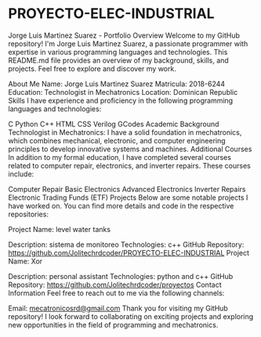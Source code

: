 # PROYECTO-ELEC-INDUSTRIAL
Jorge Luis Martinez Suarez - Portfolio
Overview
Welcome to my GitHub repository! I'm Jorge Luis Martinez Suarez, a passionate programmer with expertise in various programming languages and technologies. This README.md file provides an overview of my background, skills, and projects. Feel free to explore and discover my work.

About Me
Name: Jorge Luis Martinez Suarez
Matricula: 2018-6244
Education: Technologist in Mechatronics
Location: Dominican Republic
Skills
I have experience and proficiency in the following programming languages and technologies:

C
Python
C++
HTML
CSS
Verilog
GCodes
Academic Background
Technologist in Mechatronics: I have a solid foundation in mechatronics, which combines mechanical, electronic, and computer engineering principles to develop innovative systems and machines.
Additional Courses
In addition to my formal education, I have completed several courses related to computer repair, electronics, and inverter repairs. These courses include:

Computer Repair
Basic Electronics
Advanced Electronics
Inverter Repairs
Electronic Trading Funds (ETF)
Projects
Below are some notable projects I have worked on. You can find more details and code in the respective repositories:

Project Name: level water tanks

Description: sistema de monitoreo
Technologies: c++
GitHub Repository: https://github.com/Jolitechrdcoder/PROYECTO-ELEC-INDUSTRIAL
Project Name: Xor

Description: personal assistant
Technologies: python and c++
GitHub Repository: https://github.com/Jolitechrdcoder/proyectos
Contact Information
Feel free to reach out to me via the following channels:

Email: mecatronicosrd@gmail.com
Thank you for visiting my GitHub repository! I look forward to collaborating on exciting projects and exploring new opportunities in the field of programming and mechatronics.
